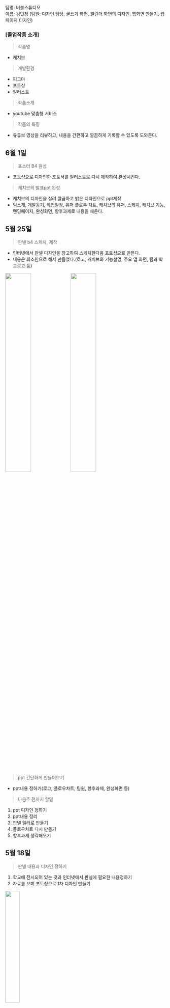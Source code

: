 팀명: 버블스튜디오 <br>
이름: 김민정 (팀원: 디자인 담당, 글쓰기 화면, 캘린더 화면의 디자인, 앱화면 만들기, 웹페이지 디자인)

### [졸업작품 소개]
> 작품명
- 캐치브
> 개발환경
- 피그마
- 포토샵
- 일러스트
> 작품소개
- youtube 맞춤형 서비스
> 작품의 특징
- 유튜브 영상을 리뷰하고, 내용을 간편하고 깔끔하게 기록할 수 있도록 도와준다.

## 6월 1일
> 포스터 B4 완성
- 포토샵으로 디자인한 포트서를 일러스트로 다시 제작하여 완성시킨다.

> 캐치브의 발표ppt 완성
- 캐치브의 디자인을 살려 깔끔하고 밝은 디자인으로 ppt제작
- 팀소개, 개발동기, 작업일정, 유저 플로우 차트, 캐치브의 유저, 스케치, 캐치브 기능, 랜딩페이지, 완성화면, 향후과제로 내용을 채운다.

## 5월 25일
> 판넬 b4 스케치, 제작
- 인터넷에서 판넬 디자인을 참고하여 스케치한다음 포토샵으로 만든다.
- 내용은 최소한으로 해서 만들었다.(로고, 캐치브와 기능설명, 주요 앱 화면, 팀과 학교로고 등)

<img src="https://user-images.githubusercontent.com/79887405/170741017-3bcd671d-1ee0-4cae-83b7-037106c9fa24.jpg"  width="40%" height="40%"/>

<img src="https://user-images.githubusercontent.com/79887405/170742397-8af2c68d-5371-4216-bde4-1cb24be2e80c.png"  width="40%" height="40%"/>

> ppt 간단하게 만들어보기
- ppt내용 정하기(로고, 플로우차트, 팀원, 향후과제, 완성화면 등)

> 다음주 전까지 할일
1. ppt 디자인 정하기
2. ppt내용 정리
3. 판넬 일러로 만들기
4. 플로우차트 다시 만들기
5. 향후과제 생각해오기


## 5월 18일
> 판넬 내용과 디자인 정하기
1. 학교에 전시되어 있는 것과 인터넷에서 판넬에 필요한 내용정하기
2. 자료를 보며 포토샵으로 1차 디자인 만들기

<img src="https://user-images.githubusercontent.com/79887405/169337300-3d270133-2852-41f4-b938-82f44a0d6377.png"  width="30%" height="30%"/>

> 판넬 수정 사항
- 내용 : 아이콘과 버튼 제거, 캐치브에 대한 질문,내용 변경
- 디자인 : 중요도가 같은 앱의 화면은 목업 같게 하기, 학교 로고와 팀명 등의 위치 정하기, 프로토타입 화면 추가 생각해보기

## 5월 11일
> 판넬 디자인하기
1. 인터넷에서 다양한 판넬 디자인의 자료를 찾는다.
2. 판넬 디자인 스케치를 한다.

<img src="https://user-images.githubusercontent.com/79887405/168300925-303775d2-4280-4eb6-be6f-e490bd8f68df.jpg"  width="30%" height="30%"/>

3. 포토샵으로 B4(1032px 729px)크기의 캔버스를 만든 후 스케치한것을 기반으로 판넬을 만들어본다.
4. 판넬에는 color, naming, font, 디자인 설명, 개요, 스케치, 플로우차트, 로고, app화면 등의 내용을 넣는다.

<img src="https://user-images.githubusercontent.com/79887405/168301615-21f6133f-d00a-4aaf-a946-20d3da4ab9f4.jpg"  width="30%" height="30%"/>

<img src="https://user-images.githubusercontent.com/79887405/168301630-665cd52f-23a5-4883-9174-9a8bd355cfc2.jpg"  width="30%" height="30%"/>

## 5월 4일
> 랜딩페이지 디자인
1. 디자인 배경 색 바꾸기
2. 브랜드 네이밍 사진에서 일러스트로 바꾸기
3. text style 삭제한 뒤 로고, typography, color 한줄에 넣기
4. flow chart뒤 일러스트 삭제 뒤 플로우차트 확대
5. 기능 레이아웃 디자인 추가 

<img src="https://user-images.githubusercontent.com/79887405/167152340-468ea8d0-4f69-4842-a753-9af941fe78c8.png"  width="30%" height="30%"/>


> 다음주 전까지 할일
1. 카피 부분 추가
2. 버튼 추가
3. 디자인

## 4월 27일
> 웹화면 디자인 바꾸기
- behance사이트를 참고하여 디자인, 구성을 연구하여 사이트 디자인 변경
- 언스플래쉬 이미지 사이트에서 캐치브 네임 관련 이미지 가져오기
- 앱 화면 가져와서 캐치브에서 중요하게 생각하는 기능에 대해 작성

<img src="https://user-images.githubusercontent.com/79887405/165466784-d933dc87-d9e7-4649-9119-a966e392763a.PNG"  width="30%" height="30%"/>



> 앱 설정 페이지
- 앱 설정 계정, 알림 페이지 만들기
- unicons에서 아이콘 다운 받기
- 당근마켓, 지그재그앱에서 설정 페이지 참고

<img src="https://user-images.githubusercontent.com/79887405/165467847-f07a2cae-c424-422e-b254-95719481ab3a.PNG"  width="30%" height="30%"/>

> 앱 프로필 화면 상세 페이지
- 기본 프로필 이미지는 랜덤으로 정해짐
 - 사진은 앨범과 기본 이미지 중 선택 가능

<img src="https://user-images.githubusercontent.com/79887405/165467909-41c3c5c8-fbfc-47fc-afeb-7e1e91b575c5.PNG"  width="30%" height="30%"/>

## 4월 13일
> 마이페이지 화면 수정하기
- 마이페이지 썸네일 관련 사진 넣기
- 설정 화면 바꾸기
- 마이페이지 목록 썸네일 비율 변경
- 마이페이지 글씨 크기, 색깔 바꾸기

<img src="https://user-images.githubusercontent.com/79887405/163677498-b5bc8d0a-2c4c-41ee-8ec5-5354fcc66b01.png"  width="30%" height="30%"/>

> 다음주까지 해야할 일
- 아이콘 바꾸기(아이콘 굵기 모양 통일)
- 페이지 라벨 넣기
- 뒤로가기, 프로필 기본 정보, 유튭사이트 삭제

## 4월 6일
> 플로우 차트 만들기
- 사용자의 입장에서 캐치브 앱의 흐름 상태를 파악하기 위해 플로우 차트를 만들었다.

<img src="https://user-images.githubusercontent.com/79887405/162478873-c7530d1c-397e-43d1-8443-4e3665d39c15.png"  width="30%" height="30%"/>

> 웹 화면 디자인
- 웹의 폰트 사이즈를 바꾸고, 어떤 color를 중심으로 웹을 꾸밀것인지 구상해보았다.

<img src="https://user-images.githubusercontent.com/79887405/162479529-eaa8d281-853b-463b-9835-7f219dc49ced.png"  width="30%" height="30%"/>

> 앱 화면 디자인 아이디어
1. 카테고리: 카테고리의 넓이를 전체로 보이게 하고, 글자 앞에 이모티콘 등을 삽입하고, 다음 화면에서 세부적으로 선택할 수 있게 하고, 선택이 되었을 시 그와 관련된
사람들의 글을 볼 수 있게 한다.

<img src="https://user-images.githubusercontent.com/79887405/162480237-78797b13-e446-409c-84c6-44223c1e61f9.png"  width="30%" height="30%"/>

2. 캘린더: 캘린더의 날짜를 눌렀을 시 작은 화면으로 자신이 그 날 올린 글이 뜨게하고, 글쓰기 아이콘을 눌렀을 시 수정을 할 수 있게한다.

<img src="https://user-images.githubusercontent.com/79887405/162480515-73a06fe7-748d-4bd1-8b04-19c5a6dd25ed.png"  width="30%" height="30%"/>

> 마이페이지 앱 화면 만들기
- 마이페이지의 화면, 자신이 저장한 글을 보는 화면, 프로필을 수정하는 화면을 만들었다.
1. 마이페이지 화면: 프로필 사진, 팔로우와 팔로잉 표시, 자신이 좋아하는 유튜브 추천 부분, 자신이 저장한 글을 폴더로 저장되어있는 부분을 보이게 한다.
2. 저장한 글 보기: 자신이 저장한 글의 유튜브 썸네일로 볼 수 있게 한다.
3. 프로필 수정: 프로필 사진, 유튜브 추천 등을 바꿀 수 있게 한다.

<img src="https://user-images.githubusercontent.com/79887405/162481242-99073bc3-26e3-4aa8-9d9c-c6d656eb6b46.png"  width="30%" height="30%"/>

> 다음 주 할일
- 마이페이지화면 완성하기, 웹 디자인, color 더 생각해보기, 앱 화면 아이디어

## 03월 30일
> 웹 화면 만들기
1. 주로 토스와 당근마켓의 웹페이지 화면을 참고하여 디자인을 했다.
2. 피그마에서 웹화면을 만든다.
- 큰 글씨 50px, 40px, 32px 작은글씨 22px
- 내용들은 1108px 안에 들어오도록 하였다.

<img src="https://user-images.githubusercontent.com/79887405/161300136-b87a5e3c-8add-4420-be9e-3e8342977027.jpg"  width="30%" height="30%"/>

<img src="https://user-images.githubusercontent.com/79887405/161300142-55fc401e-2254-487d-ac7b-857c7144f249.jpg"  width="30%" height="30%"/>

>다음주 할일
- 플로우 차트 만들기
- 아이디어 스케치


## 03월 23일
### 개발일지
> 글쓰기 화면 만들기 과정
1. 글쓰기 화면의 유저 시나리오를 작성한다.
```
유튜브에서 영어 영상을 보고 글을 작성하려는 김민정
1. 글쓰기 아이콘을 누른다.
2. 자신이 본 영상의 링크를 복사해와서 붙여넣는다.
3. 영상을 보고 무엇을 배웠는지, 얼마나 성장했느지 등의 기록과 감상을 써넣는다.
4. 캘린더에 공부 기록을 올리기 위해 피드용과 캘린더용으로 올리기 버튼을 누른다.
```
2.글쓰기 화면 아이디어 스케치

<img src="https://user-images.githubusercontent.com/79887405/160397467-ab1d05bb-422e-4a8c-8e42-e957e484e1a6.jpg"  width="30%" height="30%"/>

페이지를 추가버튼을 사용하여 페이지를 추가하며 글을 작성할 것인지, 기본 페이지의 수를 정하여 글을 작성할 것인지 고민하였다.

<img src="https://user-images.githubusercontent.com/79887405/160397476-81880851-80b8-4945-a4b5-135ccd3a3515.jpg"  width="30%" height="30%"/>

글을 작성하면서 필요한 도구들을 어떤 방식으로 보이게 할것인지 고민하였다.

<img src="https://user-images.githubusercontent.com/79887405/160397480-62d6f462-0f4b-44f8-a155-38b34ca9df88.jpg"  width="30%" height="30%"/>

자신이 본 영상의 링크를 올리는 공간을 만들것인지 고민했다.

> 웹화면 만들기
- 캐치브 앱이 웹으로 만들었을때 어떤 방식으로 보일것인지 만들어 보았다.

<img src="https://user-images.githubusercontent.com/79887405/160398688-fa712cc9-fd23-413c-acc9-c744f27449eb.jpg"  width="30%" height="30%"/>

<img src="https://user-images.githubusercontent.com/79887405/160398695-b269e523-145e-4a12-9923-36a3409f3906.jpg"  width="30%" height="30%"/>

